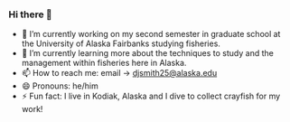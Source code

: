 ### Hi there 👋

- 🔭 I’m currently working on my second semester in graduate school at the University of Alaska Fairbanks studying fisheries.
- 🌱 I’m currently learning more about the techniques to study and the management within fisheries here in Alaska.
- 📫 How to reach me: email -> djsmith25@alaska.edu
- 😄 Pronouns: he/him
- ⚡ Fun fact: I live in Kodiak, Alaska and I dive to collect crayfish for my work!
